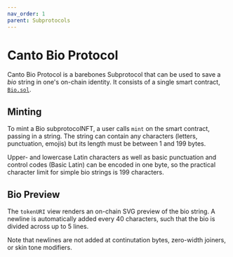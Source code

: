 ```yaml
---
nav_order: 1
parent: Subprotocols
---
```


# Canto Bio Protocol

Canto Bio Protocol is a barebones Subprotocol that can be used to save a *bio* string in one's on-chain identity. It consists of a single smart contract, [`Bio.sol`](https://github.com/mkt-market/canto-bio-protocol/blob/master/src/Bio.sol).

## Minting

To mint a Bio subprotocolNFT, a user calls `mint` on the smart contract, passing in a string. The string can contain any characters (letters, punctuation, emojis) but its length must be between 1 and 199 bytes.

Upper- and lowercase Latin characters as well as basic punctuation and control codes (Basic Latin) can be encoded in one byte, so the practical character limit for simple bio strings is 199 characters.

## Bio Preview

The `tokenURI` view renders an on-chain SVG preview of the bio string. A newline is automatically added every 40 characters, such that the bio is divided across up to 5 lines.

Note that newlines are not added at continutation bytes, zero-width joiners, or skin tone modifiers.